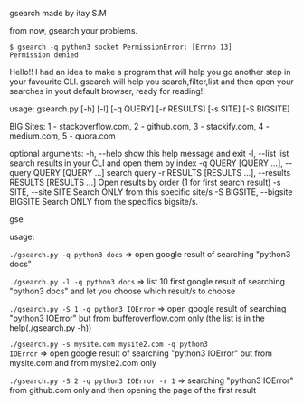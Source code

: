 gsearch made by itay S.M

from now, gsearch your problems.

<code>$ gsearch -q python3 socket PermissionError: [Errno 13] Permission denied</code>

Hello!!
I had an idea to make a program that will help you go another step in your favourite CLI.
gsearch will help you search,filter,list and then open your searches in yout default browser, ready for reading!!


usage: gsearch.py [-h] [-l] [-q QUERY] [-r RESULTS]
                  [-s SITE] [-S BIGSITE]

BIG Sites: 1 - stackoverflow.com, 2 - github.com, 3 - stackify.com, 4 -
medium.com, 5 - quora.com

optional arguments:
  -h, --help            show this help message and exit
  -l, --list            list search results in your CLI and open them by index
  -q QUERY [QUERY ...], --query QUERY [QUERY ...]
                        search query
  -r RESULTS [RESULTS ...], --results RESULTS [RESULTS ...]
                        Open results by order (1 for first search result)
  -s SITE, --site SITE  Search ONLY from this soecific site/s
  -S BIGSITE, --bigsite BIGSITE
                        Search ONLY from the specifics bigsite/s.

gse



usage:

<code>./gsearch.py -q python3 docs</code>
=> open google result of searching "python3 docs"

<code>./gsearch.py -l -q python3 docs</code>
=> list 10 first google result of searching "python3 docs" and let you choose which result/s to choose


<code>./gsearch.py -S 1 -q python3 IOError</code>
=> open google result of searching "python3 IOError" but from bufferoverflow.com only (the list is in the help(./gsearch.py -h))

<code>./gsearch.py -s mysite.com mysite2.com -q python3 IOError</code>
=> open google result of searching "python3 IOError" but from mysite.com and from mysite2.com only

<code>./gsearch.py -S 2 -q python3 IOError -r 1</code>
=> searching "python3 IOError" from github.com only and then opening the page of the first result
